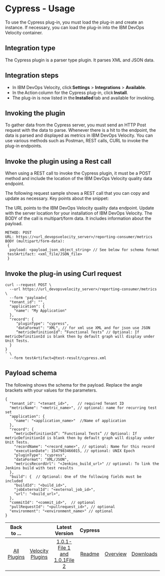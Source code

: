
# Cypress - Usage

To use the Cypress plug-in, you must load the plug-in and create an instance. If necessary, you can load the plug-in into the IBM DevOps Velocity container. 

## Integration type

The Cypress plugin is a parser type plugin. It parses XML and JSON data.

## Integration steps 

* In IBM DevOps Velocity, click **Settings** > **Integrations** > **Available**. 
* In the Action column for the Cypress plug-in, click **Install**. 
* The plug-in is now listed in the **Installed** tab and available for invoking. 

## Invoking the plugin 

To gather data from the Cypress server, you must send an HTTP Post request with the data to parse. Whenever there is a hit to the endpoint, the data is parsed and displayed as metrics in IBM DevOps Velocity. You can use various methods such as Postman, REST calls, CURL to invoke the plug-in endpoints.

## Invoke the plugin using a Rest call 

When using a REST call to invoke the Cypress plugin, it must be a POST method and include the location of the IBM DevOps Velocity quality data endpoint.

The following request sample shows a REST call that you can copy and update as necessary. Key points about the snippet: 

The URL points to the IBM DevOps Velocity quality data endpoint. Update with the server location for your installation of IBM DevOps Velocity.
The BODY of the call is multipart/form data. It includes information about the payload.  

```
METHOD: POST  
URL: https://<url_devopsvelocity_server>/reporting-consumer/metrics  
BODY (multipart/form-data): 
 { 
  payload: <payload_json_object_string> // See below for schema format 
 testArtifact: <xml_file/JSON_file> 
 } 
```

## Invoke the plug-in using Curl request 

```
curl --request POST \ 
  --url https://url_devopsvelocity_server>/reporting-consumer/metrics \ 
  --form 'payload={ 
  "tenant_id": "", 
  "application": { 
    "name": "My Application" 
  }, 
  "record": { 
     "pluginType": "cypress", 
     "dataFormat": "XML", // for xml use XML and for json use JSON
     “metricDefinitionId”: “Functional Tests” // Optional: If metricDefinitionId is blank then by default graph will display under Unit Tests.
  } 
}
' \ 
  --form testArtifact=@test-result/cypress.xml 
```

## Payload schema

The following shows the schema for the payload. Replace the angle brackets with your values for the parameters.

```
{ 
  "tenant_id": "<tenant_id>",    // required Tenant ID 
  "metricName": "<metric_name>", // optional: name for recurring test set 
  "application": { 
    "name": "<application_name>"  //Name of application 
  }, 
  "record": {
    “metricDefinitionId”: “Functional Tests” // Optional: If metricDefinitionId is blank then by default graph will display under Unit Tests.
    "recordName": "<record_name>", // optional: Name for this record 
    "executionDate": 1547983466015, // optional: UNIX Epoch 
    "pluginType": "cypress", 
    "dataFormat": "XML/JSON",
    "metricsRecordUrl": "<Jenkins_build_url>" // optional: To link the Jenkins build with test results 
  }, 
  "build": {  // Optional: One of the following fields must be included  
    "buildId": "<build_id>", 
    "jobExternalId": "<external_job_id>", 
    "url": "<build_url>", 
  }, 
  "commitId": "<commit_id>",  // optional 
  "pullRequestId": "<pullrequest_id>", // optional 
  "environment": "<environment_name>" // optional 
}
```

|Back to ...||Latest Version|Cypress |||
| :---: | :---: | :---: | :---: | :---: | :---: |
|[All Plugins](../../index.md)|[Velocity Plugins](../README.md)|[1.0.1-File 1 ](https://raw.githubusercontent.com/UrbanCode/IBM-UCV-PLUGINS/main/files/ucv-ext-cypress/ucv-ext-cypress%3A1.0.1.tar.7z.001)[and 1.0.1File 2](https://raw.githubusercontent.com/UrbanCode/IBM-UCV-PLUGINS/main/files/ucv-ext-cypress/ucv-ext-cypress%3A1.0.1.tar.7z.002)|[Readme](README.md)|[Overview](overview.md)|[Downloads](downloads.md)|
